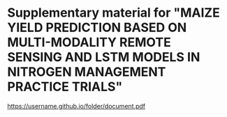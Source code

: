 
# **Supplementary material for "MAIZE YIELD PREDICTION BASED ON MULTI-MODALITY REMOTE SENSING AND LSTM MODELS IN NITROGEN MANAGEMENT PRACTICE TRIALS"**

https://username.github.io/folder/document.pdf

